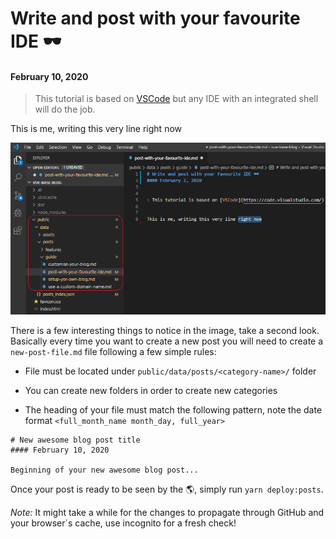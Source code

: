 # Write and post with your favourite IDE 🕶
#### February 10, 2020


> This tutorial is based on [VSCode](https://code.visualstudio.com/) but any IDE with an integrated shell will do the job.


This is me, writing this very line right now

![Public Dir Structure](data/assets/public-structure.png)

There is a few interesting things to notice in the image, take a second look. Basically every time you want to create a new post
you will need to create a `new-post-file.md` file following a few simple rules:

- File must be located under `public/data/posts/<category-name>/` folder

- You can create new folders in order to create new categories

- The heading of your file must match the following pattern, note the date format `<full_month_name month_day, full_year>`

```
# New awesome blog post title
#### February 10, 2020

Beginning of your new awesome blog post...
```

Once your post is ready to be seen by the 🌎, simply run `yarn deploy:posts`.

_Note:_ It might take a while for the changes to propagate through GitHub and your browser´s cache, use incognito for a fresh check!